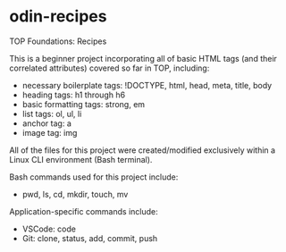# odin-recipes
TOP Foundations: Recipes

This is a beginner project incorporating all of basic HTML tags (and their correlated attributes) covered so far in TOP, including:
 - necessary boilerplate tags: !DOCTYPE, html, head, meta, title, body
 - heading tags:
    h1 through h6
 - basic formatting tags:
    strong, em
 - list tags:
    ol, ul, li
 - anchor tag:
    a
 - image tag:
    img

All of the files for this project were created/modified exclusively within a Linux CLI environment (Bash terminal).

Bash commands used for this project include:
 - pwd, ls, cd, mkdir, touch, mv
 
 Application-specific commands include:
 - VSCode:
    code
 - Git:
    clone, status, add, commit, push